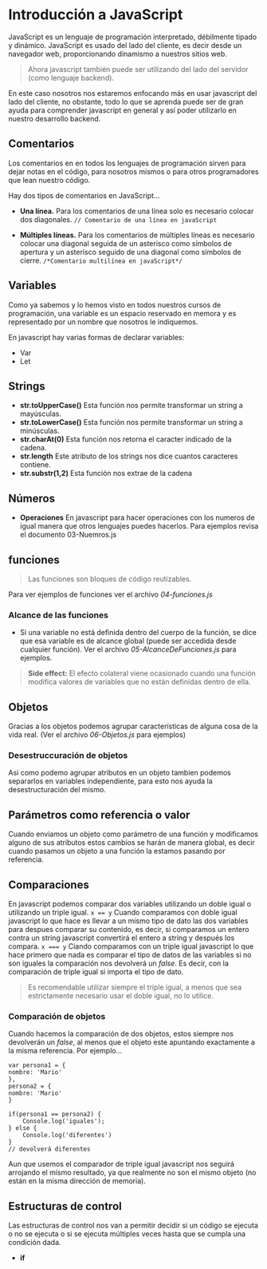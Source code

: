 # Introducción a JavaScript

  JavaScript es un lenguaje de programación interpretado, débilmente tipado y dinámico. JavaScript es usado del lado del cliente, es decir desde un navegador web, proporcionando dinamismo a nuestros sitios web.
  
  > Ahora javascript también puede ser utilizando del lado del servidor (como lenguaje backend).
 
 En este caso nosotros nos estaremos enfocando más en usar javascript del lado del cliente, no obstante, todo lo que se aprenda puede ser de gran ayuda para comprender javascript en general y así poder utilizarlo en nuestro desarrollo backend.
## Comentarios

Los comentarios en en todos los lenguajes de programación sirven para dejar notas en el código, para nosotros mismos o para otros programadores que lean nuestro código.

Hay dos tipos de comentarios en JavaScript…

-  **Una línea.**
Para los comentarios de una línea solo es necesario colocar dos diagonales.
`// Comentario de una línea en javaScript`

- **Múltiples líneas.**
Para los comentarios de múltiples líneas es necesario colocar una diagonal seguida de un asterisco como símbolos de apertura y un asterisco seguido de una diagonal como símbolos de cierre.
` /*Comentario multilínea en javaScript*/ `

## Variables

Como ya sabemos y lo hemos visto en todos nuestros cursos de programación, una variable es un espacio reservado en memora y es representado por un nombre que nosotros le indiquemos.

En javascript hay varias formas de declarar variables:

- Var
- Let

## Strings

- **str.toUpperCase()** Esta función nos permite transformar un string a mayúsculas.
- **str.toLowerCase()** Esta función nos permite transformar un string a minúsculas.
- **str.charAt(0)** Esta función nos retorna el caracter indicado de la cadena.
- **str.length** Este atributo de los strings nos dice cuantos caracteres contiene.
- **str.substr(1,2)** Esta función nos extrae de la cadena 

## Números

 - **Operaciones** En javascript para hacer operaciones con los numeros de igual manera que otros lenguajes puedes hacerlos. Para ejemplos revisa el documento 03-Nuemros.js

## funciones

> Las funciones son bloques de código reutizables.

Para ver ejemplos de funciones ver el archivo _04-funciones.js_

### Alcance de las funciones

- Si una variable no está definida dentro del cuerpo de la función, se dice que esa variable es de alcance global (puede ser accedida desde cualquier función). Ver el archivo _05-AlcanceDeFunciones.js_ para ejemplos.

>  **Side effect:** El efecto colateral viene ocasionado cuando una función modifica valores de variables que no están definidas dentro de ella.


## Objetos
Gracias a los objetos podemos agrupar características de alguna cosa de la vida real. (Ver el archivo _06-Objetos.js_ para ejemplos)


### Desestruccuración de objetos
Asi como podemo agrupar atributos en un objeto tambien podemos separarlos en variables independiente, para esto nos ayuda la desestructuración del mismo.


## Parámetros como referencia o valor

Cuando enviamos un objeto como parámetro de una función y modificamos alguno de sus atributos estos cambios se harán de manera global, es decir cuando pasamos un objeto a una función la estamos pasando por referencia.

## Comparaciones

En javascript podemos comparar dos variables utilizando un doble igual o utilizando un triple igual.
`x == y`
Cuando comparamos con doble igual javascript lo que hace es llevar a un mismo tipo de dato las dos variables para despues comparar su contenido, es decir, si comparamos un entero contra un string javascript convertirá el entero a string y después los compara.
`x === y`
Ciando comparamos con un triple igual javascript lo que hace primero que nada es comparar el tipo de datos de las variables si no son iguales la comparación nos devolverá un _false_. Es decir, con la comparación de triple igual si importa el tipo de dato.
> Es recomendable utilizar siempre el triple igual, a menos que sea estrictamente necesario usar el doble igual, no lo utilice.

### Comparación de objetos

Cuando hacemos la comparación de dos objetos, estos siempre nos devolverán un _false_, al menos que el objeto este apuntando exactamente a la misma referencia. Por ejemplo...

  

    var persona1 = { 
    nombre: 'Mario' 
    }, 
    persona2 = { 
    nombre: 'Mario' 
    }
    
    if(persona1 == persona2) {
	    Console.log('iguales');
	} else {
		Console.log('diferentes')
	}
	// devolverá diferentes

Aun que usemos el comparador de triple igual javascript nos seguirá arrojando el mismo resultado, ya que realmente no son el mismo objeto (no están en la misma dirección de memoria).

## Estructuras de control
Las estructuras de control nos van a permitir decidir si un código se ejecuta o no se ejecuta o si se ejecuta múltiples veces hasta que se cumpla una condición dada.

- **if**




